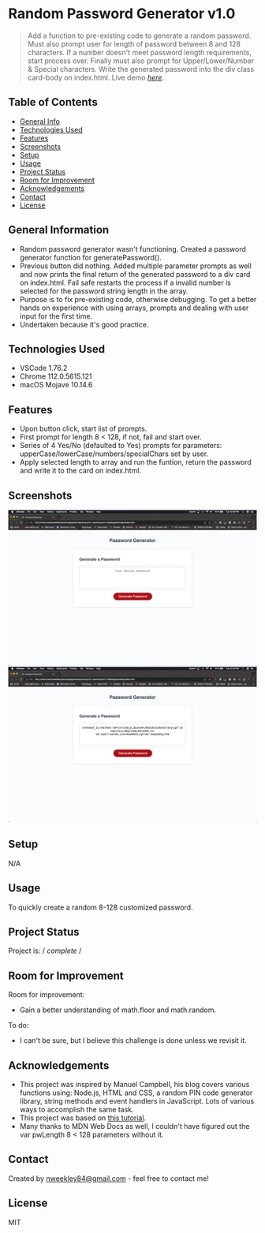 # Random Password Generator v1.0
> Add a function to pre-existing code to generate a random password.
> Must also prompt user for length of password between 8 and 128 characters.
> If a number doesn't meet password length requirements, start process over.
> Finally must also prompt for Upper/Lower/Number & Special characters.
> Write the generated password into the div class card-body on index.html.
> Live demo [_here_](https://nweekley84.github.io/password/).

## Table of Contents
* [General Info](#general-information)
* [Technologies Used](#technologies-used)
* [Features](#features)
* [Screenshots](#screenshots)
* [Setup](#setup)
* [Usage](#usage)
* [Project Status](#project-status)
* [Room for Improvement](#room-for-improvement)
* [Acknowledgements](#acknowledgements)
* [Contact](#contact)
* [License](#license)


## General Information
- Random password generator wasn't functioning. Created a password generator function for generatePassword().
- Previous button did nothing. Added multiple parameter prompts as well and now prints the final return of the generated password to a div card on index.html. Fail safe restarts the process if a invalid number is selected for the password string length in the array.
- Purpose is to fix pre-existing code, otherwise debugging. To get a better hands on experience with using arrays, prompts and dealing with user input for the first time.
- Undertaken because it's good practice.


## Technologies Used
- VSCode 1.76.2
- Chrome 112.0.5615.121 
- macOS Mojave 10.14.6 


## Features
- Upon button click, start list of prompts.
- First prompt for length 8 < 128, if not, fail and start over.
- Series of 4 Yes/No (defaulted to Yes) prompts for parameters: upperCase/lowerCase/numbers/specialChars set by user.
- Apply selected length to array and run the funtion, return the password and write it to the card on index.html.


## Screenshots
![Example screenshot 1](./assets/images/screenShot00.png)
![Example screenshot 2](./assets/images/screenShot01.png)


## Setup
N/A


## Usage
To quickly create a random 8-128 customized password.


## Project Status
Project is: / _complete_ /


## Room for Improvement
Room for improvement:
- Gain a better understanding of math.floor and math.random.

To do:
- I can't be sure, but I believe this challenge is done unless we revisit it.


## Acknowledgements
- This project was inspired by Manuel Campbell, his blog covers various functions using: Node.js, HTML and CSS, a random PIN code generator library, string methods and event handlers in JavaScript. Lots of various ways to accomplish the same task.
- This project was based on [this tutorial](https://copyprogramming.com/howto/create-a-customizable-random-password-generator-with-prompts-using-javascript).
- Many thanks to MDN Web Docs as well, I couldn't have figured out the var pwLength 8 < 128 parameters without it.


## Contact
Created by [nweekley84@gmail.com](mailto:nweekley84@gmail.com) - feel free to contact me!


## License
MIT
